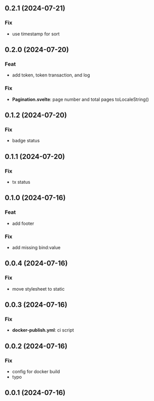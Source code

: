 ## 0.2.1 (2024-07-21)

### Fix

- use timestamp for sort

## 0.2.0 (2024-07-20)

### Feat

- add token, token transaction, and log

### Fix

- **Pagination.svelte**: page number and total pages toLocaleString()

## 0.1.2 (2024-07-20)

### Fix

- badge status

## 0.1.1 (2024-07-20)

### Fix

- tx status

## 0.1.0 (2024-07-16)

### Feat

- add footer

### Fix

- add missing bind:value

## 0.0.4 (2024-07-16)

### Fix

- move stylesheet to static

## 0.0.3 (2024-07-16)

### Fix

- **docker-publish.yml**: ci script

## 0.0.2 (2024-07-16)

### Fix

- config for docker build
- typo

## 0.0.1 (2024-07-16)
